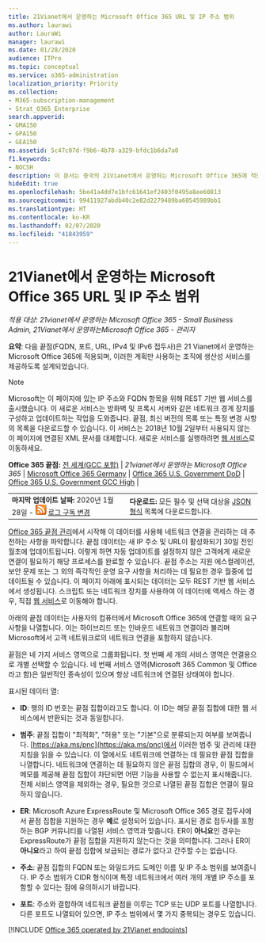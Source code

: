 ```yaml
---
title: 21Vianet에서 운영하는 Microsoft Office 365 URL 및 IP 주소 범위
ms.author: laurawi
author: LauraWi
manager: laurawi
ms.date: 01/28/2020
audience: ITPro
ms.topic: conceptual
ms.service: o365-administration
localization_priority: Priority
ms.collection:
- M365-subscription-management
- Strat_O365_Enterprise
search.appverid:
- GMA150
- GPA150
- GEA150
ms.assetid: 5c47c07d-f9b6-4b78-a329-bfdc1b6da7a0
f1.keywords:
- NOCSH
description: 이 문서는 중국의 21Vianet에서 운영하는 Microsoft Office 365에 적용됩니다. 이 문서는 21Vianet에서 운영하는 Microsoft Office 365에서 사용하는 URL 및 IP 주소 범위를 나열합니다.
hideEdit: true
ms.openlocfilehash: 5be41a4dd7e1bfc61641ef2403f0495a8ee60813
ms.sourcegitcommit: 99411927abdb40c2e82d2279489ba60545989bb1
ms.translationtype: HT
ms.contentlocale: ko-KR
ms.lasthandoff: 02/07/2020
ms.locfileid: "41843959"
---
```

# <a name="urls-and-ip-address-ranges-for-office-365-operated-by-21vianet"></a>21Vianet에서 운영하는 Microsoft Office 365 URL 및 IP 주소 범위

 *적용 대상: 21vianet에서 운영하는 Microsoft Office 365 - Small Business Admin, 21Vianet에서 운영하는Microsoft Office 365 - 관리자*

**요약**: 다음 끝점(FQDN, 포트, URL, IPv4 및 IPv6 접두사)은 21 Vianet에서 운영하는 Microsoft Office 365에 적용되며, 이러한 계획만 사용하는 조직에 생산성 서비스를 제공하도록 설계되었습니다.
  
> [!NOTE]
> Microsoft는 이 페이지에 있는 IP 주소와 FQDN 항목을 위해 REST 기반 웹 서비스를 출시했습니다. 이 새로운 서비스는 방화벽 및 프록시 서버와 같은 네트워크 경계 장치를 구성하고 업데이트하는 작업을 도와줍니다. 끝점, 최신 버전의 목록 또는 특정 변경 사항의 목록을 다운로드할 수 있습니다. 이 서비스는 2018년 10월 2일부터 사용되지 않는 이 페이지에 연결된 XML 문서를 대체합니다. 새로운 서비스를 실행하려면 [웹 서비스](office-365-ip-web-service.md)로 이동하세요.
  
 **Office 365 끝점:** [전 세계(GCC 포함)](urls-and-ip-address-ranges.md)  | *21vianet에서 운영하는 Microsoft Office 365* | [Microsoft Office 365 Germany](office-365-germany-endpoints.md)  |  [Office 365 U.S. Government DoD](office-365-u-s-government-dod-endpoints.md) | [Office 365 U.S. Government GCC High](office-365-u-s-government-gcc-high-endpoints.md) |
  
|||
|:-----|:-----|
|**마지막 업데이트 날짜:** 2020년 1월 28일 - ![RSS](media/5dc6bb29-25db-4f44-9580-77c735492c4b.png) [로그 구독 변경](https://endpoints.office.com/version/China?allversions=true&format=rss&clientrequestid=b10c5ed1-bad1-445f-b386-b919946339a7)|**다운로드:** 모든 필수 및 선택 대상을 [JSON 형식](https://endpoints.office.com/endpoints/China?clientrequestid=b10c5ed1-bad1-445f-b386-b919946339a7) 목록에 다운로드합니다.  <br/> |

[Office 365 끝점 관리](managing-office-365-endpoints.md)에서 시작해 이 데이터를 사용해 네트워크 연결을 관리하는 데 추천하는 사항을 파악합니다. 끝점 데이터는 새 IP 주소 및 URL이 활성화되기 30일 전인 월초에 업데이트됩니다. 이렇게 하면 자동 업데이트를 설정하지 않은 고객에게 새로운 연결이 필요하기 해당 프로세스를 완료할 수 있습니다. 끝점 주소는 지원 에스컬레이션, 보안 문제 또는 그 외의 즉각적인 운영 요구 사항을 처리하는 데 필요한 경우 월중에 업데이트될 수 있습니다. 이 페이지 아래에 표시되는 데이터는 모두 REST 기반 웹 서비스에서 생성됩니다. 스크립트 또는 네트워크 장치를 사용하여 이 데이터에 액세스 하는 경우, 직접 [웹 서비스](office-365-ip-web-service.md)로 이동해야 합니다.

아래의 끝점 데이터는 사용자의 컴퓨터에서 Microsoft Office 365에 연결할 때의 요구 사항을 나열합니다. 이는 하이브리드 또는 인바운드 네트워크 연결이라 불리며 Microsoft에서 고객 네트워크로의 네트워크 연결을 포함하지 않습니다.

끝점은 네 가지 서비스 영역으로 그룹화됩니다. 첫 번째 세 개의 서비스 영역은 연결용으로 개별 선택할 수 있습니다. 네 번째 서비스 영역(Microsoft 365 Common 및 Office 라고 함)은 일반적인 종속성이 있으며 항상 네트워크에 연결된 상태여야 합니다.

표시된 데이터 열:

- **ID**: 행의 ID 번호는 끝점 집합이라고도 합니다. 이 ID는 해당 끝점 집합에 대한 웹 서비스에서 반환되는 것과 동일합니다.

- **범주**: 끝점 집합이 "최적화", "허용" 또는 "기본"으로 분류되는지 여부를 보여줍니다. [https://aka.ms/pnc](https://aka.ms/pnc)에서 이러한 범주 및 관리에 대한 지침을 읽을 수 있습니다. 이 열에서도 네트워크에 연결하는 데 필요한 끝점 집합을 나열합니다. 네트워크에 연결하는 데 필요하지 않은 끝점 집합의 경우, 이 필드에서 메모를 제공해 끝점 집합이 차단되면 어떤 기능을 사용할 수 없는지 표시해줍니다. 전체 서비스 영역을 제외하는 경우, 필요한 것으로 나열된 끝점 집합은 연결이 필요하지 않습니다.

- **ER**: Microsoft Azure ExpressRoute 및 Microsoft Office 365 경로 접두사에서 끝점 집합을 지원하는 경우 **예**로 설정되어 있습니다. 표시된 경로 접두사를 포함하는 BGP 커뮤니티를 나열된 서비스 영역과 맞춥니다. ER이 **아니요**인 경우는 ExpressRoute가 끝점 집합을 지원하지 않는다는 것을 의미합니다. 그러나 ER이 **아니요**라고 하여 끝점 집합에 보급되는 경로가 없다고 간주할 수는 없습니다.

- **주소**: 끝점 집합의 FQDN 또는 와일드카드 도메인 이름 및 IP 주소 범위를 보여줍니다. IP 주소 범위가 CIDR 형식이며 특정 네트워크에서 여러 개의 개별 IP 주소를 포함할 수 있다는 점에 유의하시기 바랍니다.
 
- **포트**: 주소와 결합하여 네트워크 끝점을 이루는 TCP 또는 UDP 포트를 나열합니다. 다른 포트도 나열되어 있으면, IP 주소 범위에서 몇 가지 중복되는 경우도 있습니다.

[!INCLUDE [Office 365 operated by 21Vianet endpoints](./includes/office-365-operated-by-21vianet-endpoints.md)]


